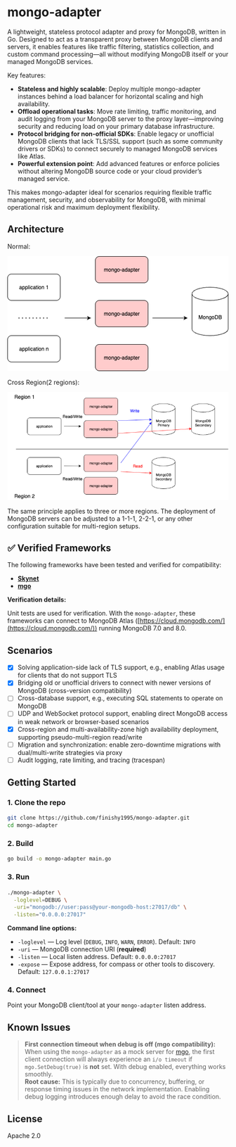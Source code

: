 # mongo-adapter

A lightweight, stateless protocol adapter and proxy for MongoDB, written in Go.
Designed to act as a transparent proxy between MongoDB clients and servers, it enables features like traffic filtering, statistics collection, and custom command processing—all without modifying MongoDB itself or your managed MongoDB services.

Key features:

- **Stateless and highly scalable**: Deploy multiple mongo-adapter instances behind a load balancer for horizontal scaling and high availability.
- **Offload operational tasks**: Move rate limiting, traffic monitoring, and audit logging from your MongoDB server to the proxy layer—improving security and reducing load on your primary database infrastructure.
- **Protocol bridging for non-official SDKs**: Enable legacy or unofficial MongoDB clients that lack TLS/SSL support (such as some community drivers or SDKs) to connect securely to managed MongoDB services like Atlas.
- **Powerful extension point**: Add advanced features or enforce policies without altering MongoDB source code or your cloud provider’s managed service.

This makes mongo-adapter ideal for scenarios requiring flexible traffic management, security, and observability for MongoDB, with minimal operational risk and maximum deployment flexibility.

## Architecture

Normal:

![Normal Architecture](architecture/normal.drawio.png)

Cross Region(2 regions):

![Cross Region Architecture](architecture/cross-region.drawio.png)

The same principle applies to three or more regions. The deployment of MongoDB servers can be adjusted to a 1-1-1, 2-2-1, or any other configuration suitable for multi-region setups.

## ✅ Verified Frameworks

The following frameworks have been tested and verified for compatibility:

- **[Skynet](https://github.com/cloudwu/skynet)**
- **[mgo](https://github.com/go-mgo/mgo)**

**Verification details:**  

Unit tests are used for verification. With the `mongo-adapter`, these frameworks can connect to MongoDB Atlas ([https://cloud.mongodb.com/](https://cloud.mongodb.com/)) running MongoDB 7.0 and 8.0.  

## Scenarios

- [x] Solving application-side lack of TLS support, e.g., enabling Atlas usage for clients that do not support TLS
- [x] Bridging old or unofficial drivers to connect with newer versions of MongoDB (cross-version compatibility)
- [ ] Cross-database support, e.g., executing SQL statements to operate on MongoDB
- [ ] UDP and WebSocket protocol support, enabling direct MongoDB access in weak network or browser-based scenarios
- [x] Cross-region and multi-availability-zone high availability deployment, supporting pseudo-multi-region read/write
- [ ] Migration and synchronization: enable zero-downtime migrations with dual/multi-write strategies via proxy
- [ ] Audit logging, rate limiting, and tracing (tracespan)

## Getting Started

### 1. Clone the repo

```sh
git clone https://github.com/finishy1995/mongo-adapter.git
cd mongo-adapter
```

### 2. Build

```sh
go build -o mongo-adapter main.go
```

### 3. Run

```sh
./mongo-adapter \
  -loglevel=DEBUG \
  -uri="mongodb://user:pass@your-mongodb-host:27017/db" \
  -listen="0.0.0.0:27017"
```

**Command line options:**

- `-loglevel` — Log level (`DEBUG`, `INFO`, `WARN`, `ERROR`). Default: `INFO`
- `-uri` — MongoDB connection URI (**required**)
- `-listen` — Local listen address. Default: `0.0.0.0:27017`
- `-expose` — Expose address, for compass or other tools to discovery. Default: `127.0.0.1:27017`

### 4. Connect

Point your MongoDB client/tool at your `mongo-adapter` listen address.

## Known Issues

> **First connection timeout when debug is off (mgo compatibility):**  
> When using the `mongo-adapter` as a mock server for [mgo](https://github.com/go-mgo/mgo), the first client connection will always experience an `i/o timeout` if `mgo.SetDebug(true)` is **not** set. With debug enabled, everything works smoothly.  
> **Root cause:** This is typically due to concurrency, buffering, or response timing issues in the network implementation. Enabling debug logging introduces enough delay to avoid the race condition.  

## License

Apache 2.0
